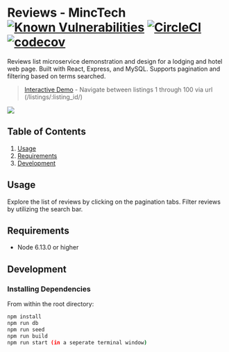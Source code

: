 # Reviews - MincTech [![Known Vulnerabilities](https://snyk.io/test/github/ajfojas/reviews/badge.svg?targetFile=package.json)](https://snyk.io/test/github/ajfojas/reviews?targetFile=package.json) [![CircleCI](https://circleci.com/gh/ajfojas/reviews.svg?style=shield)](https://circleci.com/gh/ajfojas/reviews) [![codecov](https://codecov.io/gh/ajfojas/reviews/branch/master/graph/badge.svg)](https://codecov.io/gh/ajfojas/reviews)

Reviews list microservice demonstration and design for a lodging and hotel web page. Built with React, Express, and MySQL. Supports pagination and filtering based on terms searched.

> [Interactive Demo](http://ec2-54-67-92-32.us-west-1.compute.amazonaws.com:3210/listings/1/) - Navigate between listings 1 through 100 via url (/listings/:listing_id/)

![](https://i.imgur.com/G58aKKD.gif)

## Table of Contents

1. [Usage](#Usage)
2. [Requirements](#requirements)
3. [Development](#development)

## Usage

Explore the list of reviews by clicking on the pagination tabs. Filter reviews by utilizing the search bar.

## Requirements

- Node 6.13.0 or higher

## Development

### Installing Dependencies

From within the root directory:

```sh
npm install
npm run db
npm run seed
npm run build
npm run start (in a seperate terminal window)
```
